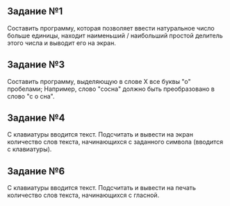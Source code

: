 ## Задание №1

Составить программу, которая позволяет ввести натуральное число больше единицы, находит наименьший / наибольший простой делитель этого числа и выводит его на экран.

## Задание №3

Составить программу, выделяющую в слове X все буквы "о" пробелами; 
Например, слово "сосна" должно быть преобразовано в слово "с о сна".

## Задание №4

С клавиатуры вводится текст. Подсчитать и вывести на экран количество слов текста, начинающихся с заданного символа (вводится с клавиатуры).

## Задание №6
С клавиатуры вводится текст. Подсчитать и вывести на печать количество слов текста, начинающихся с гласной.
